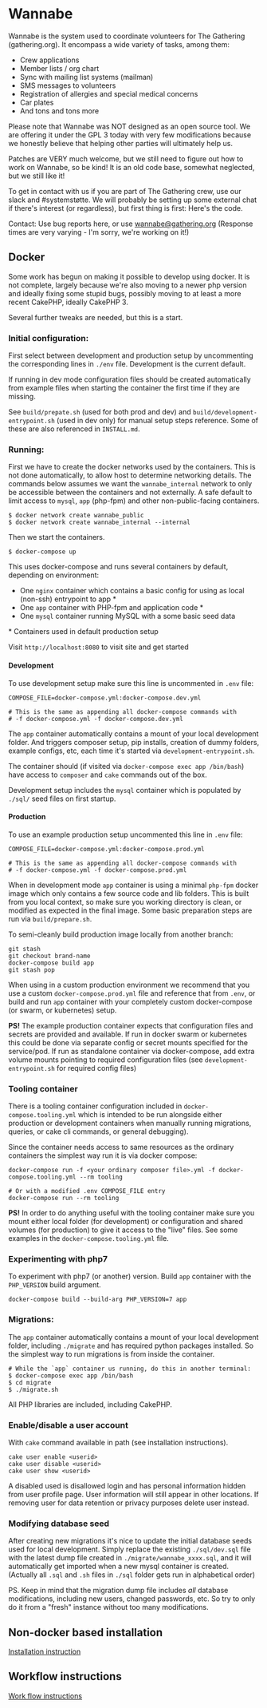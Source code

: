 # Wannabe

Wannabe is the system used to coordinate volunteers for The Gathering
(gathering.org). It encompass a wide variety of tasks, among them:

- Crew applications
- Member lists / org chart
- Sync with mailing list systems (mailman)
- SMS messages to volunteers
- Registration of allergies and special medical concerns
- Car plates
- And tons and tons more

Please note that Wannabe was NOT designed as an open source tool. We are
offering it under the GPL 3 today with very few modifications because we
honestly believe that helping other parties will ultimately help us.

Patches are VERY much welcome, but we still need to figure out how to work
on Wannabe, so be kind! It is an old code base, somewhat neglected, but we
still like it!

To get in contact with us if you are part of The Gathering crew, use our
slack and #systemstøtte. We will probably be setting up some external chat
if there's interest (or regardless), but first thing is first: Here's the
code.

Contact: Use bug reports here, or use wannabe@gathering.org (Response times
are very varying - I'm sorry, we're working on it!)

## Docker

Some work has begun on making it possible to develop using docker. It is
not complete, largely because we're also moving to a newer php version and
ideally fixing some stupid bugs, possibly moving to at least a more recent
CakePHP, ideally CakePHP 3.

Several further tweaks are needed, but this is a start.

### Initial configuration:

First select between development and production setup by uncommenting the
corresponding lines in `./env` file. Development is the current default.

If running in dev mode configuration files should be created automatically from
example files when starting the container the first time if they are missing.

See `build/prepate.sh` (used for both prod and dev) and
`build/development-entrypoint.sh` (used in dev only) for manual setup steps
reference. Some of these are also referenced in `INSTALL.md`.

### Running:

First we have to create the docker networks used by the containers. This is not
done automatically, to allow host to determine networking details. The commands
below assumes we want the `wannabe_internal` network to only be accessible
between the containers and not externally. A safe default to limit access to
`mysql`, `app` (php-fpm) and other non-public-facing containers.

```
$ docker network create wannabe_public
$ docker network create wannabe_internal --internal
```

Then we start the containers.

```
$ docker-compose up
```

This uses docker-compose and runs several containers by default, depending on
environment:

- One `nginx` container which contains a basic config for using as local (non-ssh) entrypoint to app \*
- One `app` container with PHP-fpm and application code \*
- One `mysql` container running MySQL with a some basic seed data

\* Containers used in default production setup

Visit `http://localhost:8080` to visit site and get started

#### Development

To use development setup make sure this line is uncommented in `.env` file:

```
COMPOSE_FILE=docker-compose.yml:docker-compose.dev.yml

# This is the same as appending all docker-compose commands with
# -f docker-compose.yml -f docker-compose.dev.yml
```

The `app` container automatically contains a mount of your local development
folder. And triggers composer setup, pip installs, creation of dummy folders,
example configs, etc, each time it's started via `development-entrypoint.sh`.

The container should (if visited via `docker-compose exec app /bin/bash`) have
access to `composer` and `cake` commands out of the box.

Development setup includes the `mysql` container which is populated by `./sql/`
seed files on first startup.

#### Production

To use an example production setup uncommented this line in `.env` file:

```
COMPOSE_FILE=docker-compose.yml:docker-compose.prod.yml

# This is the same as appending all docker-compose commands with
# -f docker-compose.yml -f docker-compose.prod.yml
```

When in development mode `app` container is using a minimal `php-fpm` docker
image which only contains a few source code and lib folders. This is built from
you local context, so make sure you working directory is clean, or modified as
expected in the final image. Some basic preparation steps are run via
`build/prepare.sh`.

To semi-cleanly build production image locally from another branch:

```
git stash
git checkout brand-name
docker-compose build app
git stash pop
```

When using in a custom production environment we recommend that you use a
custom `docker-compose.prod.yml` file and reference that from `.env`, or build
and run `app` container with your completely custom docker-compose (or swarm,
or kubernetes) setup.

**PS!** The example production container expects that configuration files and
secrets are provided and available. If run in docker swarm or kubernetes this
could be done via separate config or secret mounts specified for the
service/pod. If run as standalone container via docker-compose, add extra
volume mounts pointing to required configuration files (see
`development-entrypoint.sh` for required config files)

### Tooling container

There is a tooling container configuration included in
`docker-compose.tooling.yml` which is intended to be run alongside either
production or development containers when manually running migrations, queries,
or cake cli commands, or general debugging).

Since the container needs access to same resources as the ordinary containers
the simplest way run it is via docker compose:

```
docker-compose run -f <your ordinary composer file>.yml -f docker-compose.tooling.yml --rm tooling

# Or with a modified .env COMPOSE_FILE entry
docker-compose run --rm tooling
```

**PS!** In order to do anything useful with the tooling container make sure you
mount either local folder (for development) or configuration and shared volumes
(for production) to give it access to the "live" files. See some examples in the
`docker-compose.tooling.yml` file.

### Experimenting with php7

To experiment with php7 (or another) version. Build `app` container with the
`PHP_VERSION` build argument.

```
docker-compose build --build-arg PHP_VERSION=7 app
```

### Migrations:

The `app` container automatically contains a mount of your local development
folder, including `./migrate` and has required python packages installed. So
the simplest way to run migrations is from inside the container.

```
# While the `app` container us running, do this in another terminal:
$ docker-compose exec app /bin/bash
$ cd migrate
$ ./migrate.sh
```

All PHP libraries are included, including CakePHP.

### Enable/disable a user account

With `cake` command available in path (see installation instructions).

```
cake user enable <userid>
cake user disable <userid>
cake user show <userid>
```

A disabled used is disallowed login and has personal information hidden from
user profile page. User information will still appear in other locations. If
removing user for data retention or privacy purposes delete user instead.

### Modifying database seed

After creating new migrations it's nice to update the initial database seeds
used for local development. Simply replace the existing `./sql/dev.sql` file
with the latest dump file created in `./migrate/wannabe_xxxx.sql`, and it will
automatically get imported when a new mysql container is created. (Actually all
`.sql` and `.sh` files in `./sql` folder gets run in alphabetical order)

PS. Keep in mind that the migration dump file includes _all_ database
modifications, including new users, changed passwords, etc. So try to only do
it from a "fresh" instance without too many modifications.

## Non-docker based installation

[Installation instruction](https://github.com/gathering/wannabe/blob/master/INSTALL.md)

## Workflow instructions

[Work flow instructions](https://github.com/gathering/wannabe/blob/master/WORKFLOW.md)
